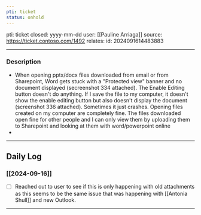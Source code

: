 ```yaml
---
pti: ticket
status: onhold
---
```

pti: ticket 
closed: yyyy-mm-dd
user: [[Pauline Arriaga]]
source: https://ticket.contoso.com/1492
relates: 
id: 2024091614483883

---
### Description
- When opening pptx/docx files downloaded from email or from Sharepoint, Word gets stuck with a "Protected view" banner and no document displayed (secreenshot 334 attached). The Enable Editing button doesn't do anything. If I save the file to my computer, it doesn't show the enable editing button but also doesn't display the document (screenshot 336 attached). Sometimes it just crashes. Opening files created on my computer are completely fine. The files downloaded open fine for other people and I can only view them by uploading them to Sharepoint and looking at them with word/powerpoint online
-

---
## Daily Log
### [[2024-09-16]]
- [ ] Reached out to user to see if this is only happening with old attachments as this seems to be the same issue that was happening with [[Antonia Shull]] and new Outlook.
---




